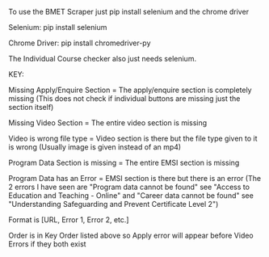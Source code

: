 To use the BMET Scraper just pip install selenium and the chrome driver

Selenium:
pip install selenium

Chrome Driver:
pip install chromedriver-py

The Individual Course checker also just needs selenium.

KEY:

Missing Apply/Enquire Section = The apply/enquire section is completely missing (This does not check if individual buttons are missing just the section itself)

Missing Video Section = The entire video section is missing

Video is wrong file type = Video section is there but the file type given to it is wrong (Usually image is given instead of an mp4)

Program Data Section is missing = The entire EMSI section is missing

Program Data has an Error = EMSI section is there but there is an error (The 2 errors I have seen are "Program data cannot be found" see "Access to Education and Teaching - Online" and "Career data cannot be found" see "Understanding Safeguarding and Prevent Certificate Level 2")

Format is [URL, Error 1, Error 2, etc.] 

Order is in Key Order listed above so Apply error will appear before Video Errors if they both exist
